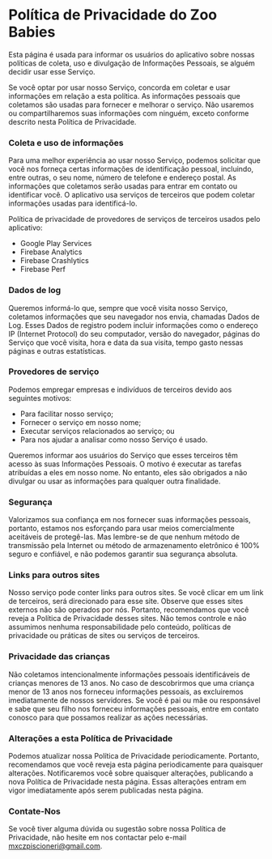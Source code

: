 # Política de Privacidade do Zoo Babies

Esta página é usada para informar os usuários do aplicativo sobre nossas políticas de coleta, uso e divulgação de Informações Pessoais, se alguém decidir usar esse Serviço.

Se você optar por usar nosso Serviço, concorda em coletar e usar informações em relação a esta política. As informações pessoais que coletamos são usadas para fornecer e melhorar o serviço. Não usaremos ou compartilharemos suas informações com ninguém, exceto conforme descrito nesta Política de Privacidade.

### Coleta e uso de informações
Para uma melhor experiência ao usar nosso Serviço, podemos solicitar que você nos forneça certas informações de identificação pessoal, incluindo, entre outras, o seu nome, número de telefone e endereço postal. As informações que coletamos serão usadas para entrar em contato ou identificar você.
O aplicativo usa serviços de terceiros que podem coletar informações usadas para identificá-lo.

Política de privacidade de provedores de serviços de terceiros usados pelo aplicativo:
- Google Play Services
- Firebase Analytics
- Firebase Crashlytics
- Firebase Perf

### Dados de log
Queremos informá-lo que, sempre que você visita nosso Serviço, coletamos informações que seu navegador nos envia, chamadas Dados de Log. Esses Dados de registro podem incluir informações como o endereço IP (Internet Protocol) do seu computador, versão do navegador, páginas do Serviço que você visita, hora e data da sua visita, tempo gasto nessas páginas e outras estatísticas.

### Provedores de serviço
Podemos empregar empresas e indivíduos de terceiros devido aos seguintes motivos:

- Para facilitar nosso serviço;
- Fornecer o serviço em nosso nome;
- Executar serviços relacionados ao serviço; ou
- Para nos ajudar a analisar como nosso Serviço é usado.

Queremos informar aos usuários do Serviço que esses terceiros têm acesso às suas Informações Pessoais. O motivo é executar as tarefas atribuídas a eles em nosso nome. No entanto, eles são obrigados a não divulgar ou usar as informações para qualquer outra finalidade.

### Segurança
Valorizamos sua confiança em nos fornecer suas informações pessoais, portanto, estamos nos esforçando para usar meios comercialmente aceitáveis de protegê-las. Mas lembre-se de que nenhum método de transmissão pela Internet ou método de armazenamento eletrônico é 100% seguro e confiável, e não podemos garantir sua segurança absoluta.

### Links para outros sites
Nosso serviço pode conter links para outros sites. Se você clicar em um link de terceiros, será direcionado para esse site. Observe que esses sites externos não são operados por nós. Portanto, recomendamos que você reveja a Política de Privacidade desses sites. Não temos controle e não assumimos nenhuma responsabilidade pelo conteúdo, políticas de privacidade ou práticas de sites ou serviços de terceiros.

### Privacidade das crianças
Não coletamos intencionalmente informações pessoais identificáveis de crianças menores de 13 anos. No caso de descobrirmos que uma criança menor de 13 anos nos forneceu informações pessoais, as excluiremos imediatamente de nossos servidores. Se você é pai ou mãe ou responsável e sabe que seu filho nos forneceu informações pessoais, entre em contato conosco para que possamos realizar as ações necessárias.

### Alterações a esta Política de Privacidade
Podemos atualizar nossa Política de Privacidade periodicamente. Portanto, recomendamos que você reveja esta página periodicamente para quaisquer alterações. Notificaremos você sobre quaisquer alterações, publicando a nova Política de Privacidade nesta página. Essas alterações entram em vigor imediatamente após serem publicadas nesta página.

### Contate-Nos
Se você tiver alguma dúvida ou sugestão sobre nossa Política de Privacidade, não hesite em nos contactar pelo e-mail mxczpiscioneri@gmail.com.
